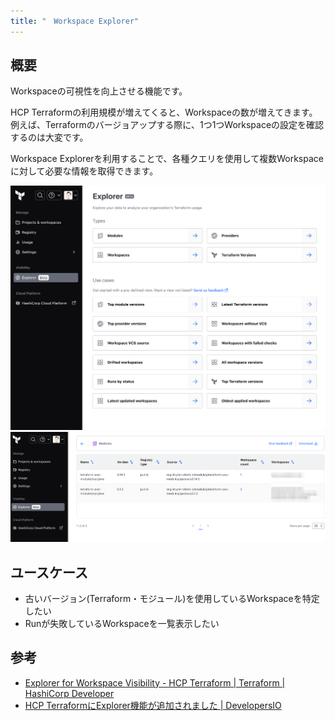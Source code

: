 ```yaml
---
title: "　Workspace Explorer"
---
```


## 概要

Workspaceの可視性を向上させる機能です。

HCP Terraformの利用規模が増えてくると、Workspaceの数が増えてきます。
例えば、Terraformのバージョアップする際に、1つ1つWorkspaceの設定を確認するのは大変です。

Workspace Explorerを利用することで、各種クエリを使用して複数Workspaceに対して必要な情報を取得できます。

![](/images/chapter_6/01-explorer-1.png)
![](/images/chapter_6/01-explorer-2.png)

## ユースケース

- 古いバージョン(Terraform・モジュール)を使用しているWorkspaceを特定したい
- Runが失敗しているWorkspaceを一覧表示したい

## 参考

- [Explorer for Workspace Visibility \- HCP Terraform \| Terraform \| HashiCorp Developer](https://developer.hashicorp.com/terraform/cloud-docs/workspaces/explorer)
- [HCP TerraformにExplorer機能が追加されました \| DevelopersIO](https://dev.classmethod.jp/articles/terraform-cloud-explorer/)